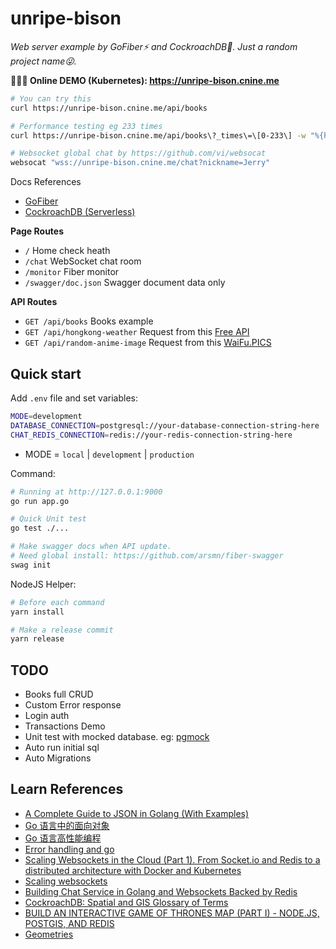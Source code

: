 # unripe-bison

*Web server example by GoFiber⚡️ and CockroachDB📖. Just a random project name😜.*

**🎉🎉🎉 Online DEMO (Kubernetes): https://unripe-bison.cnine.me**

``` bash
# You can try this
curl https://unripe-bison.cnine.me/api/books

# Performance testing eg 233 times
curl https://unripe-bison.cnine.me/api/books\?_times\=\[0-233\] -w "%{http_code} total:%{time_total}s size:%{size_download}\n" -o /dev/null -s

# Websocket global chat by https://github.com/vi/websocat
websocat "wss://unripe-bison.cnine.me/chat?nickname=Jerry"
```

Docs References

- [GoFiber](https://docs.gofiber.io/)
- [CockroachDB (Serverless)](https://www.cockroachlabs.com/)

**Page Routes**

- `/` Home check heath
- `/chat` WebSocket chat room
- `/monitor` Fiber monitor
- `/swagger/doc.json` Swagger document data only

**API Routes**

- `GET /api/books` Books example
- `GET /api/hongkong-weather` Request from this [Free API](https://data.weather.gov.hk/weatherAPI/opendata/weather.php?dataType=fnd&lang=sc)
- `GET /api/random-anime-image` Request from this [WaiFu.PICS](https://waifu.pics/docs)

## Quick start

Add `.env` file and set variables:

``` bash
MODE=development
DATABASE_CONNECTION=postgresql://your-database-connection-string-here
CHAT_REDIS_CONNECTION=redis://your-redis-connection-string-here
```

- MODE = `local` | `development` | `production`

Command:

``` bash
# Running at http://127.0.0.1:9000
go run app.go

# Quick Unit test
go test ./...

# Make swagger docs when API update.
# Need global install: https://github.com/arsmn/fiber-swagger
swag init
```

NodeJS Helper:

``` bash
# Before each command
yarn install

# Make a release commit
yarn release
```

## TODO

- Books full CRUD
- Custom Error response
- Login auth
- Transactions Demo
- Unit test with mocked database. eg: [pgmock](https://github.com/jackc/pgmock)
- Auto run initial sql
- Auto Migrations

## Learn References

- [A Complete Guide to JSON in Golang (With Examples)](https://www.sohamkamani.com/golang/json/)
- [Go 语言中的面向对象](http://kangkona.github.io/oo-in-golang/)
- [Go 语言高性能编程](https://github.com/geektutu/high-performance-go)
- [Error handling and go](https://go.dev/blog/error-handling-and-go)
- [Scaling Websockets in the Cloud (Part 1). From Socket.io and Redis to a distributed architecture with Docker and Kubernetes](https://dev.to/sw360cab/scaling-websockets-in-the-cloud-part-1-from-socket-io-and-redis-to-a-distributed-architecture-with-docker-and-kubernetes-17n3)
- [Scaling websockets](https://github.com/sw360cab/websockets-scaling)
- [Building Chat Service in Golang and Websockets Backed by Redis](https://levelup.gitconnected.com/building-chat-service-in-golang-and-websockets-backed-by-redis-b42a8784636c)
- [CockroachDB: Spatial and GIS Glossary of Terms](https://www.cockroachlabs.com/docs/v21.2/spatial-glossary#data-types)
- [BUILD AN INTERACTIVE GAME OF THRONES MAP (PART I) - NODE.JS, POSTGIS, AND REDIS](https://blog.patricktriest.com/game-of-thrones-map-node-postgres-redis/)
- [Geometries](https://postgis.net/workshops/postgis-intro/geometries.html)
